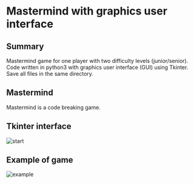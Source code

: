 # Mastermind with graphics user interface 

## Summary
Mastermind game for one player with two difficulty levels (junior/senior).
Code written in python3 with graphics user interface (GUI) using Tkinter.
Save all files in the same directory.

## Mastermind
Mastermind is a code breaking game.


## Tkinter interface

![start](https://user-images.githubusercontent.com/82372483/119492387-4f01e880-bd5f-11eb-809b-dfda82e31746.png)

## Example of game

![example](https://user-images.githubusercontent.com/82372483/119493209-42ca5b00-bd60-11eb-82ab-284df72c0188.png)

